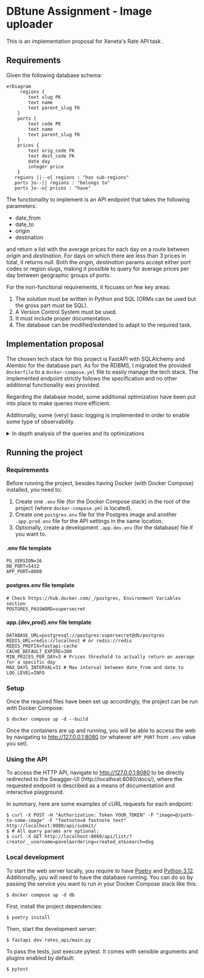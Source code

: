 # DBtune Assignment - Image uploader

This is an implementation proposal for Xeneta's Rate API task .

## Requirements

Given the following database schema:

```mermaid
erDiagram
     regions {
        text slug PK
        text name
        text parent_slug FK
    }
    ports {
        text code PK
        text name
        text parent_slug FK
    }
    prices {
        text orig_code FK
        text dest_code FK
        date day
        integer price
    }
   regions ||--o{ regions : "has sub-regions"
   ports }o--|| regions : "belongs to"
   ports }o--o{ prices : "have"
```


The functionality to implement is an API endpoint that takes the following parameters:

* date_from
* date_to
* origin
* destination

and return a list with the average prices for each day on a route between _origin_ and _destination_. For days on which there are less than 3 prices in total, it returns null. Both the _origin_, _destination_ params accept either port codes or region slugs, making it possible to query for average prices per day between geographic groups of ports.

For the non-functional requirements, it focuses on few key areas:

1. The solution must be written in Python and SQL (ORMs can be used but the gross part must be SQL).
2. A Version Control System must be used.
3. It must include proper documentation.
4. The database can be modified/extended to adapt to the required task.

## Implementation proposal

The chosen tech stack for this project is FastAPI with SQLAlchemy and Alembic for the database part. As for the RDBMS, I migrated the provided `Dockerfile` to a `docker-compose.yml` file to easily manage the tech stack. The implemented endpoint strictly follows the specification and no other additional functionality was provided.

Regarding the database model, some additional optimization have been put into place to make queries more efficient.

Additionally, some (very) basic logging is implemented in order to enable some type of observability.

<details>
   <summary>In depth analysis of the queries and its optimizations</summary>

#### Initial approach

For the given task, the naive approach would be to have a simple query such as this one:

```sql
select day, round(avg(price)) as average_price
from prices
where
    orig_code = :origin and dest_code = :destination and day between :date_from and :date_to
group by day
having count(*) >= :min_prices_per_day
order by day
```

However, if we set our variables to be the same as in the assignment's example, we will notice that a query like this will not return anything. Indeed, this happens because **we are only filtering by the port code, and cannot filter by a region**. By changing the example's destination to, for example, `'NOTRD'`, we will also observe that there are some omitted days, which happens because the query will not return records for days when there are no prices or these are less than `:min_prices_per_day`.

To solve the first challenge, being able to query by port code and region slug, we can use a (somewhat) advanced SQL concept: [Recursive CTEs](https://learnsql.com/blog/sql-recursive-cte/). An initial approach to have a hierarchy of regions would be the following:

```sql
with recursive
    region_hierarchy as (
        -- Start with the initial regions (origin and destination).
        select slug
        from regions
        where slug = :port_or_region
        union all
        -- Recursively add all children regions.
        select r.slug
        from regions r
        join region_hierarchy rh on r.parent_slug = rh.slug
    )
-- Use the port code if it's a port code indeed.
select code, name, parent_slug
from ports
where code = :port_or_region
union
-- Include all the ports in the origin region recursively (this is where
-- the magic happens).
select code, name, parent_slug
from ports
join region_hierarchy rh on parent_slug = rh.slug
```
With this approach, we can now see that the sample's destination region yields 8 results (concretely, 6 codes for the `'north_europe_main'` and 2 for the `'uk_main'` sub-region), and querying by a specific port code works as well. Note that we could either combine both origin and destination with a condition like `in (:origin, :destination)` or repeat the query for each variable (this turns out to be more performant).

As for the missing days, as we are using Postgres, we can generate a series of dates with `generate_series` and then join it like this:

```sql
with
    prices as (
        select day, round(avg(price)) as average_price
        from prices
        where
            orig_code = :origin
            and dest_code = :destination
            and day between :date_from and :date_to
        group by day
        having count(*) >= :min_prices_per_day
    )
select d.day, p.average_price
from
    (
        select
            generate_series(:date_from ::date, :date_to ::date, '1 day' ::interval)::date
            as day
    ) as d
left join prices p on d.day = p.day
order by day


```

> [!TIP]
> Another alternative approach for this query would be to create a `days` dimensional table (in Kimball's Dimensional Data Modelling terms) that would have all the possible days pre-computed. This would make sense especially for RDBMS that would not have the `generate_series` function or if the queries used a wide date range.

After solving each part and combining both approaches, we get to the following query:

```sql
with recursive
    origin_region_hierarchy as (
        select slug
        from regions
        where slug = :origin
        union all
        select r.slug
        from regions r
        join origin_region_hierarchy rh on r.parent_slug = rh.slug
    ),
    destination_region_hierarchy as (
        select slug
        from regions
        where slug = :destination
        union all
        select r.slug
        from regions r
        join destination_region_hierarchy rh on r.parent_slug = rh.slug
    ),
    origin_ports as (
        select code
        from ports
        where code = :origin
        union
        select code
        from ports
        join origin_region_hierarchy rh on parent_slug = rh.slug
    ),
    destination_ports as (
        select code
        from ports
        where code = :destination
        union
        select code
        from ports
        join destination_region_hierarchy rh on parent_slug = rh.slug
    ),
    avg_prices as (
        select day, round(avg(price), 0) as average_price
        from prices
        where
            orig_code in (select code from origin_ports)
            and dest_code in (select code from destination_ports)
            and day between :date_from and :date_to
        group by day
        having count(price) >= :min_prices_per_day
    ),
    dates as (
        select
            generate_series(
                :date_from ::date,
                :date_to ::date,
                '1 day' ::interval
            )::date as day
    )
select d.day, ap.average_price
from dates d
left join avg_prices ap on d.day = ap.day
order by d.day
;
```

> [!NOTE]
> In this case, this query expects all the parameters to be logically correct. In turn, the input validation utilizes a similar query, and is processed via application code. Check the commit 065395b69302bd4eff5d818b56f9387212834285 for more information.

#### Optimization

Although the query is not slow, mainly because of the few data entries available, it was certainly not optimized. Hence, by trying and analyzing several execution plans, I found the following tunings to be of (potential) help:

##### Avoiding the recursive CTE:
As the regions table is not expected to change much, we could create a materialized view to store the pre-computed region hierarchy:

```sql
CREATE MATERIALIZED VIEW mv_region_hierarchy AS
WITH RECURSIVE region_hierarchy AS (
    SELECT slug, parent_slug, 1 AS level
    FROM regions
    WHERE parent_slug IS NULL
    UNION ALL
    SELECT r.slug, r.parent_slug, rh.level + 1
    FROM regions r
    JOIN region_hierarchy rh ON r.parent_slug = rh.slug
)
SELECT * FROM region_hierarchy;

CREATE INDEX idx_mv_region_hierarchy_slug ON mv_region_hierarchy (slug);
CREATE INDEX idx_mv_region_hierarchy_parent_slug ON mv_region_hierarchy (parent_slug);
```

To use this materialized view, we must delete the recursive CTEs and modify its usages in `origin_ports` and `destination_port`:

```sql
with
    origin_ports as (
        select code
        from ports
        where code = :origin
        union
        select code
        from ports p
        join mv_region_hierarchy rh on p.parent_slug = rh.slug
        -- now the hierarchy filtering happens here:
        where rh.slug = :origin or rh.parent_slug = :origin
    ),
    -- same of destination_ports
[...]
```

Nevertheless, this approach varies a lot in terms of performance, so it is difficult to determine how helpful it is.

##### Additional indexes

Other than columns with primary keys, we were also filtering the `parent_slug` ones from both `regions` and `ports`. Therefore, creating some indexes on top of these would probably help:

```sql
CREATE INDEX idx_regions_parent_slug ON regions (parent_slug);
CREATE INDEX idx_ports_parent_slug ON ports (parent_slug);
```

In practice, as there is not enough data in these tables, the optimization engine chooses not to use these indexes, and performs sequential scans instead (forcing it to use them causes the query execution cost to rise, indeed). This situation might change in scenarios with bigger data volumes.

Besides the `region` and `port` tables, we also filter the columns present in `prices` to later calculate the average price. To optimize this, we can chose a (somewhat) advanced type of index: a Covering Index that includes the `price` the column. This way, we could calculate this average without having to access the table directly (at the expense of using additional storage):

```sql
CREATE INDEX idx_prices_covering ON prices (day, orig_code, dest_code) INCLUDE (price);
```

In this case, the optimization engine chooses to use this index, as it provides significant improvement.

##### Optimization comparison

After implementing these changes, the improvement varies on the query's parameters:

* For the assignment's sample query, we go from a cost of ~1500 to ~778 (a ~48% improvement).
* For a bigger query (from china_main to northern_europe, the whole month of January 2016), we go from a cost of ~2000 to ~1538 (a ~23% improvement).

While the speedup might not be very stable, it is clear that this approach outperforms the initial one. These results can be further improved by tuning some settings such as the `work_mem` parameter.

</details>

## Running the project

### Requirements
Before running the project, besides having Docker (with Docker Compose) installed, you need to:

1. Create one `.env` file (for the Docker Compose stack) in the root of the project (where `docker-compose.yml` is located).
2. Create one `postgres.env` file for the Postgres image and another `.app.prod.env` file for the API settings in the same location.
3. Optionally, create a development `.app.dev.env` (for the database) file if you want to.

#### .env file template
```dosini
PG_VERSION=16
DB_PORT=5432
APP_PORT=8080
```

#### postgres.env file template
```dosini
# Check https://hub.docker.com/_/postgres, Environment Variables section
POSTGRES_PASSWORD=supersecret
```


#### app.{dev,prod}.env file template
```dosini
DATABASE_URL=postgresql://postgres:supersecret@db/postgres
REDIS_URL=redis://localhost # or redis://redis
REDIS_PREFIX=fastapi-cache
CACHE_DEFAULT_EXPIRE=300
MIN_PRICES_PER_DAY=3 # Prices threshold to actually return an average for a specific day
MAX_DAYS_INTERVAL=31 # Max interval between date_from and date_to
LOG_LEVEL=INFO
```

### Setup
Once the required files have been set up accordingly, the project can be run with Docker Compose:

```console
$ docker compose up -d --build
```

Once the containers are up and running, you will be able to access the web by navigating to http://127.0.0.1:8080 (or whatever `APP_PORT` from `.env` value you set).


### Using the API

To access the HTTP API, navigate to http://127.0.0.1:8080 to be directly redirected to the Swagger-UI (http://localhost:8080/docs/), where the requested endpoint is described as a means of documentation and interactive playground.

In summary, here are some examples of cURL requests for each endpoint:

```console
$ curl -X POST -H "Authorization: Token YOUR_TOKEN" -F "image=@/path-to-some-image" -F "footnote=A footnote text" http://localhost:8080/api/submit/
$ # All query params are optional:
$ curl -X GET http://localhost:8080/api/list/?creator__username=pavel&ordering=created_at&search=dog
```

### Local development

To start the web server locally, you require to have [Poetry](https://python-poetry.org/) and [Python 3.12](https://www.python.org/). Additionally, you will need to have the database running. You can do so by passing the service you want to run in your Docker Compose stack like this:
```console
$ docker compose up -d db
```

First, install the project dependencies:

```console
$ poetry install
```

Then, start the development server:

```console
$ fastapi dev rates_api/main.py
```

To pass the tests, just execute pytest. It comes with sensible arguments and plugins enabled by default:
```console
$ pytest
```
